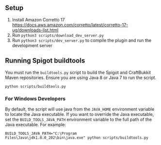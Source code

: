 ## Setup

1. Install Amazon Corretto 17 https://docs.aws.amazon.com/corretto/latest/corretto-17-ug/downloads-list.html
2. Run `python3 scripts/download_dev_server.py`
3. Run `python3 scripts/dev_server.py` to compile the plugin and run the development server

## Running Spigot buildtools

You must run the `buildtools.py` script to build the Spigot and CraftBukkit Maven repositories. Ensure you are using 
Java 8 or Java 7 to run the script.

```shell
python scripts/buildtools.py
```

### For Windows Developers
By default, the script will use java from the `JAVA_HOME` environment variable to locate the Java executable. If you
want to override the Java executable, set the `BUILD_TOOLS_JAVA_PATH` environment variable to the full path of the Java
executable. For example:
```shell
BUILD_TOOLS_JAVA_PATH="C:\Program Files\Java\jdk1.8.0_202\bin\java.exe" python scripts/buildtools.py
```
